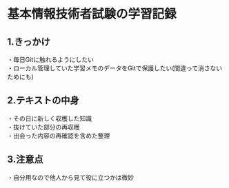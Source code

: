 # 基本情報技術者試験の学習記録
## 1.きっかけ
・毎日Gitに触れるようにしたい  
・ローカル管理していた学習メモのデータをGitで保護したい(間違って消さないためにも)
## 2.テキストの中身
・その日に新しく収穫した知識  
・抜けていた部分の再収穫  
・出会った内容の再確認を含めた整理
## 3.注意点
・自分用なので他人から見て役に立つかは微妙
